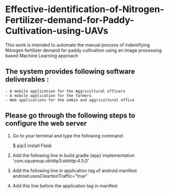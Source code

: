 # Effective-identification-of-Nitrogen-Fertilizer-demand-for-Paddy-Cultivation-using-UAVs

This work is intended to automate the manual process of indentifying Nitrogen fertilizer demand for paddy cultivation using an image processing based Machine Learning approach

## The system provides following software deliverables :
    - A mobile application for the Aggricultural officers
    - A mobile application for the farmers
    - Web applications for the admin and aggricultural office


## Please go through the following steps to configure the web server

1. Go to your terminal and type the following command:

    $ pip3 install Flask
2. Add the following line in build.gradle (app)
    implementation 'com.squareup.okhttp3:okhttp:4.5.0'
   
3. Add the following line in application tag of android manifest
   android:usesCleartextTraffic="true"
   
4. Add this line before the application tag in manifest
    <uses-permission android:name="android.permission.INTERNET" />
